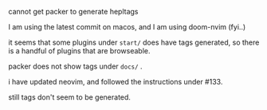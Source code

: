 cannot get packer to generate hepltags

I am using the latest commit on macos, and I am using doom-nvim (fyi..)



  it seems that some plugins under `start/` does have tags generated, so
  there is a handful of plugins that are browseable.

  packer does not show tags under `docs/` .

  i have updated neovim, and followed the instructions under #133.

  still tags don't seem to be generated.


